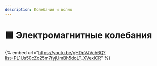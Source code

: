 ```yaml
---
description: Колебания и волны
---
```


# 🟩 Электромагнитные колебания

{% embed url="https://youtu.be/gHDpVJVch6Q?list=PL1Us50cZo25m7fyjUmBh5doLT_XVexICR" %}
